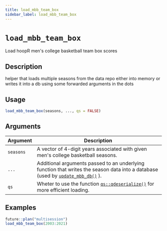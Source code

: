 ```yaml
---
title: load_mbb_team_box
sidebar_label: load_mbb_team_box
---
```

# `load_mbb_team_box`

Load hoopR men's college basketball team box scores


## Description

helper that loads multiple seasons from the data repo either into memory
 or writes it into a db using some forwarded arguments in the dots


## Usage

```r
load_mbb_team_box(seasons, ..., qs = FALSE)
```


## Arguments

Argument      |Description
------------- |----------------
`seasons`     |     A vector of 4-digit years associated with given men's college basketball seasons.
`...`     |     Additional arguments passed to an underlying function that writes the season data into a database (used by [`update_mbb_db()`](#updatembbdb()) ).
`qs`     |     Wheter to use the function [`qs::qdeserialize()`](#qs::qdeserialize()) for more efficient loading.


## Examples

```r
future::plan("multisession")
load_mbb_team_box(2003:2021)
```


